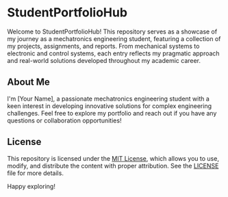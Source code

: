 # StudentPortfolioHub

Welcome to StudentPortfolioHub! This repository serves as a showcase of my journey as a mechatronics engineering student, featuring a collection of my projects, assignments, and reports. From mechanical systems to electronic and control systems, each entry reflects my pragmatic approach and real-world solutions developed throughout my academic career.

## About Me

I'm [Your Name], a passionate mechatronics engineering student with a keen interest in developing innovative solutions for complex engineering challenges. Feel free to explore my portfolio and reach out if you have any questions or collaboration opportunities!

## License

This repository is licensed under the [MIT License](LICENSE), which allows you to use, modify, and distribute the content with proper attribution. See the [LICENSE](LICENSE) file for more details.

Happy exploring!
